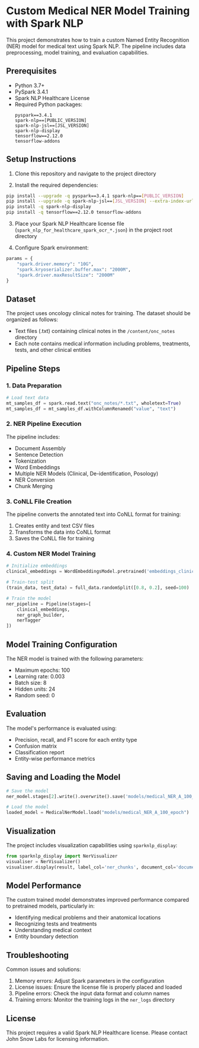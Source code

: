 # Custom Medical NER Model Training with Spark NLP

This project demonstrates how to train a custom Named Entity Recognition (NER) model for medical text using Spark NLP. The pipeline includes data preprocessing, model training, and evaluation capabilities.

## Prerequisites

- Python 3.7+
- PySpark 3.4.1
- Spark NLP Healthcare License
- Required Python packages:
  ```
  pyspark==3.4.1
  spark-nlp==[PUBLIC_VERSION]
  spark-nlp-jsl==[JSL_VERSION]
  spark-nlp-display
  tensorflow==2.12.0
  tensorflow-addons
  ```

## Setup Instructions

1. Clone this repository and navigate to the project directory

2. Install the required dependencies:
```bash
pip install --upgrade -q pyspark==3.4.1 spark-nlp==[PUBLIC_VERSION]
pip install --upgrade -q spark-nlp-jsl==[JSL_VERSION] --extra-index-url https://pypi.johnsnowlabs.com/[SECRET]
pip install -q spark-nlp-display
pip install -q tensorflow==2.12.0 tensorflow-addons
```

3. Place your Spark NLP Healthcare license file (`spark_nlp_for_healthcare_spark_ocr_*.json`) in the project root directory

4. Configure Spark environment:
```python
params = {
    "spark.driver.memory": "10G",
    "spark.kryoserializer.buffer.max": "2000M",
    "spark.driver.maxResultSize": "2000M"
}
```

## Dataset

The project uses oncology clinical notes for training. The dataset should be organized as follows:
- Text files (.txt) containing clinical notes in the `/content/onc_notes` directory
- Each note contains medical information including problems, treatments, tests, and other clinical entities

## Pipeline Steps

### 1. Data Preparation
```python
# Load text data
mt_samples_df = spark.read.text("onc_notes/*.txt", wholetext=True)
mt_samples_df = mt_samples_df.withColumnRenamed("value", "text")
```

### 2. NER Pipeline Execution
The pipeline includes:
- Document Assembly
- Sentence Detection
- Tokenization
- Word Embeddings
- Multiple NER Models (Clinical, De-identification, Posology)
- NER Conversion
- Chunk Merging

### 3. CoNLL File Creation
The pipeline converts the annotated text into CoNLL format for training:
1. Creates entity and text CSV files
2. Transforms the data into CoNLL format
3. Saves the CoNLL file for training

### 4. Custom NER Model Training
```python
# Initialize embeddings
clinical_embeddings = WordEmbeddingsModel.pretrained('embeddings_clinical', "en", "clinical/models")

# Train-test split
(train_data, test_data) = full_data.randomSplit([0.8, 0.2], seed=100)

# Train the model
ner_pipeline = Pipeline(stages=[
    clinical_embeddings,
    ner_graph_builder,
    nerTagger
])
```

## Model Training Configuration

The NER model is trained with the following parameters:
- Maximum epochs: 100
- Learning rate: 0.003
- Batch size: 8
- Hidden units: 24
- Random seed: 0

## Evaluation

The model's performance is evaluated using:
- Precision, recall, and F1 score for each entity type
- Confusion matrix
- Classification report
- Entity-wise performance metrics

## Saving and Loading the Model

```python
# Save the model
ner_model.stages[2].write().overwrite().save('models/medical_NER_A_100_epoch')

# Load the model
loaded_model = MedicalNerModel.load("models/medical_NER_A_100_epoch")
```

## Visualization

The project includes visualization capabilities using `sparknlp_display`:
```python
from sparknlp_display import NerVisualizer
visualiser = NerVisualizer()
visualiser.display(result, label_col='ner_chunks', document_col='document', save_path="display_result.html")
```

## Model Performance

The custom trained model demonstrates improved performance compared to pretrained models, particularly in:
- Identifying medical problems and their anatomical locations
- Recognizing tests and treatments
- Understanding medical context
- Entity boundary detection

## Troubleshooting

Common issues and solutions:
1. Memory errors: Adjust Spark parameters in the configuration
2. License issues: Ensure the license file is properly placed and loaded
3. Pipeline errors: Check the input data format and column names
4. Training errors: Monitor the training logs in the `ner_logs` directory

## License

This project requires a valid Spark NLP Healthcare license. Please contact John Snow Labs for licensing information.
